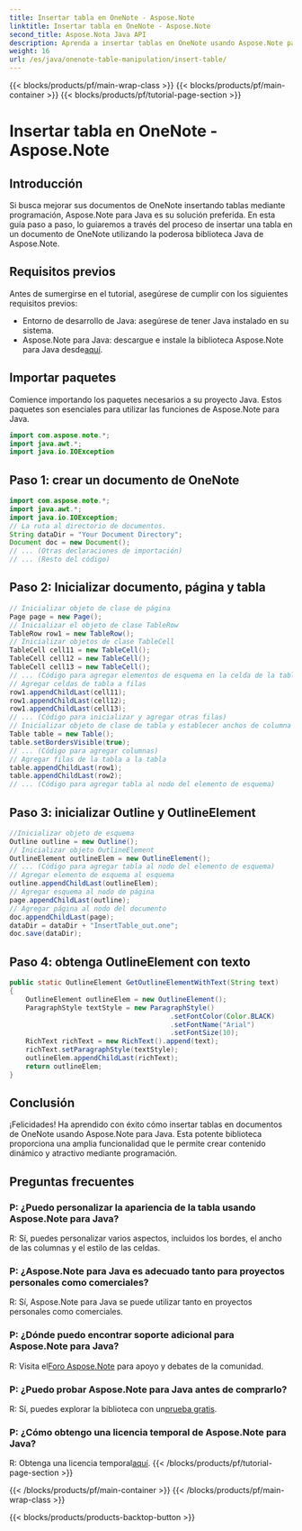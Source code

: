 ```yaml
---
title: Insertar tabla en OneNote - Aspose.Note
linktitle: Insertar tabla en OneNote - Aspose.Note
second_title: Aspose.Nota Java API
description: Aprenda a insertar tablas en OneNote usando Aspose.Note para Java. Guía paso a paso para la creación de contenido dinámico. Mejore sus documentos sin esfuerzo.
weight: 16
url: /es/java/onenote-table-manipulation/insert-table/
---
```


{{< blocks/products/pf/main-wrap-class >}}
{{< blocks/products/pf/main-container >}}
{{< blocks/products/pf/tutorial-page-section >}}

# Insertar tabla en OneNote - Aspose.Note

## Introducción
Si busca mejorar sus documentos de OneNote insertando tablas mediante programación, Aspose.Note para Java es su solución preferida. En esta guía paso a paso, lo guiaremos a través del proceso de insertar una tabla en un documento de OneNote utilizando la poderosa biblioteca Java de Aspose.Note.
## Requisitos previos
Antes de sumergirse en el tutorial, asegúrese de cumplir con los siguientes requisitos previos:
- Entorno de desarrollo de Java: asegúrese de tener Java instalado en su sistema.
-  Aspose.Note para Java: descargue e instale la biblioteca Aspose.Note para Java desde[aquí](https://releases.aspose.com/note/java/).
## Importar paquetes
Comience importando los paquetes necesarios a su proyecto Java. Estos paquetes son esenciales para utilizar las funciones de Aspose.Note para Java.
```java
import com.aspose.note.*;
import java.awt.*;
import java.io.IOException
```

## Paso 1: crear un documento de OneNote
```java
import com.aspose.note.*;
import java.awt.*;
import java.io.IOException;
// La ruta al directorio de documentos.
String dataDir = "Your Document Directory";
Document doc = new Document();
// ... (Otras declaraciones de importación)
// ... (Resto del código)
```
## Paso 2: Inicializar documento, página y tabla
```java
// Inicializar objeto de clase de página
Page page = new Page();
// Inicializar el objeto de clase TableRow
TableRow row1 = new TableRow();
// Inicializar objetos de clase TableCell
TableCell cell11 = new TableCell();
TableCell cell12 = new TableCell();
TableCell cell13 = new TableCell();
// ... (Código para agregar elementos de esquema en la celda de la tabla)
// Agregar celdas de tabla a filas
row1.appendChildLast(cell11);
row1.appendChildLast(cell12);
row1.appendChildLast(cell13);
// ... (Código para inicializar y agregar otras filas)
// Inicializar objeto de clase de tabla y establecer anchos de columna
Table table = new Table();
table.setBordersVisible(true);
// ... (Código para agregar columnas)
// Agregar filas de la tabla a la tabla
table.appendChildLast(row1);
table.appendChildLast(row2);
// ... (Código para agregar tabla al nodo del elemento de esquema)
```
## Paso 3: inicializar Outline y OutlineElement
```java
//Inicializar objeto de esquema
Outline outline = new Outline();
// Inicializar objeto OutlineElement
OutlineElement outlineElem = new OutlineElement();
// ... (Código para agregar tabla al nodo del elemento de esquema)
// Agregar elemento de esquema al esquema
outline.appendChildLast(outlineElem);
// Agregar esquema al nodo de página
page.appendChildLast(outline);
// Agregar página al nodo del documento
doc.appendChildLast(page);
dataDir = dataDir + "InsertTable_out.one";
doc.save(dataDir);
```
## Paso 4: obtenga OutlineElement con texto
```java
public static OutlineElement GetOutlineElementWithText(String text)
{
    OutlineElement outlineElem = new OutlineElement();
    ParagraphStyle textStyle = new ParagraphStyle()
                                        .setFontColor(Color.BLACK)
                                        .setFontName("Arial")
                                        .setFontSize(10);
    RichText richText = new RichText().append(text);
    richText.setParagraphStyle(textStyle);
    outlineElem.appendChildLast(richText);
    return outlineElem;
} 
```
## Conclusión
¡Felicidades! Ha aprendido con éxito cómo insertar tablas en documentos de OneNote usando Aspose.Note para Java. Esta potente biblioteca proporciona una amplia funcionalidad que le permite crear contenido dinámico y atractivo mediante programación.
## Preguntas frecuentes
### P: ¿Puedo personalizar la apariencia de la tabla usando Aspose.Note para Java?
R: Sí, puedes personalizar varios aspectos, incluidos los bordes, el ancho de las columnas y el estilo de las celdas.
### P: ¿Aspose.Note para Java es adecuado tanto para proyectos personales como comerciales?
R: Sí, Aspose.Note para Java se puede utilizar tanto en proyectos personales como comerciales.
### P: ¿Dónde puedo encontrar soporte adicional para Aspose.Note para Java?
 R: Visita el[Foro Aspose.Note](https://forum.aspose.com/c/note/28) para apoyo y debates de la comunidad.
### P: ¿Puedo probar Aspose.Note para Java antes de comprarlo?
 R: Sí, puedes explorar la biblioteca con un[prueba gratis](https://releases.aspose.com/).
### P: ¿Cómo obtengo una licencia temporal de Aspose.Note para Java?
 R: Obtenga una licencia temporal[aquí](https://purchase.aspose.com/temporary-license/).
{{< /blocks/products/pf/tutorial-page-section >}}

{{< /blocks/products/pf/main-container >}}
{{< /blocks/products/pf/main-wrap-class >}}

{{< blocks/products/products-backtop-button >}}
